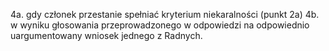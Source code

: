 4a. gdy członek przestanie spełniać kryterium niekaralności (punkt 2a)
4b. w wyniku głosowania przeprowadzonego w odpowiedzi na odpowiednio uargumentowany wniosek jednego z Radnych.

